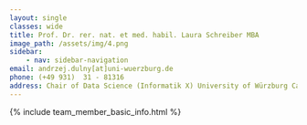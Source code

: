 ```yaml
---
layout: single
classes: wide
title: Prof. Dr. rer. nat. et med. habil. Laura Schreiber MBA
image_path: /assets/img/4.png
sidebar:
    - nav: sidebar-navigation
email: andrzej.dulny[at]uni-wuerzburg.de
phone: (+49 931)  31 - 81316
address: Chair of Data Science (Informatik X) University of Würzburg Campus Hubland Nord Emil-Fischer-Straße 50 97074 Würzburg Germany
---
```



{% include team_member_basic_info.html %}
